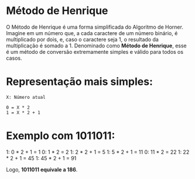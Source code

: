 # Método de Henrique

O Método de Henrique é uma forma simplificada do Algoritmo de Horner.
Imagine em um número que, a cada caractere de um número binário, é multiplicado por dois, e, caso o caractere seja 1, o resultado da multiplicação é somado a 1. Denominado como **Método de Henrique**, esse é um método de conversão extremamente simples e válido para todos os casos.

# Representação mais simples:

```
X: Número atual

0 = X * 2
1 = X * 2 + 1
```

# Exemplo com 1011011:

1: 0 * 2 + 1 = 1
0: 1 * 2 = 2
1: 2 * 2 + 1 = 5
1: 5 * 2 + 1 = 11
0: 11 * 2 = 22
1: 22 * 2 + 1 = 45
1: 45 * 2 + 1 = 91

Logo, **1011011 equivale a 186**.
